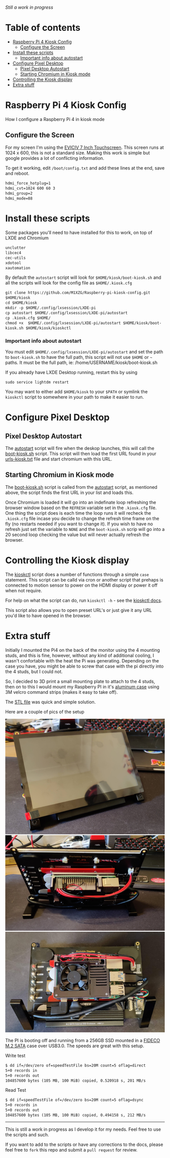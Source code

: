 *Still a work in progress*

# Table of contents
- [Raspberry Pi 4 Kiosk Config](#raspberry-pi-4-kiosk-config)
  * [Configure the Screen](#configure-the-screen)
- [Install these scripts](#install-these-scripts)
    + [Important info about autostart](#important-info-about-autostart)
- [Configure Pixel Desktop](#configure-pixel-desktop)
  * [Pixel Desktop Autostart](#pixel-desktop-autostart)
  * [Starting Chromium in Kiosk mode](#starting-chromium-in-kiosk-mode)
- [Controlling the Kiosk display](#controlling-the-kiosk-display)
- [Extra stuff](#extra-stuff)


# Raspberry Pi 4 Kiosk Config

How I configure a Raspberry Pi 4 in kiosk mode

## Configure the Screen

For my screen I'm using the [EVICIV 7 Inch Touchscreen](https://www.amazon.co.uk/gp/product/B07Q2LBWYK). This screen runs at 1024 x 600, this is not a standard size. Making this work is simple but google provides a lot of conflicting information.

To get it working, edit `/boot/config.txt` and add these lines at the end, save and reboot.

```
hdmi_force_hotplug=1
hdmi_cvt=1024 600 60 3
hdmi_group=2
hdmi_mode=88
```

# Install these scripts

Some packages you'll need to have installed for this to work, on top of LXDE and Chromium

    unclutter
    libcec4 
    cec-utils
    xdotool
    xautomation

By default the `autostart` script will look for `$HOME/kiosk/boot-kiosk.sh` and all the scripts will look for the config file as `$HOME/.kiosk.cfg`

    git clone https://github.com/M1XZG/Raspberry-pi-kiosk-config.git $HOME/kiosk
    cd $HOME/kiosk
    mkdir -p $HOME/.config/lxsession/LXDE-pi
    cp autostart $HOME/.config/lxsession/LXDE-pi/autostart
    cp .kiosk.cfg $HOME/
    chmod +x  $HOME/.config/lxsession/LXDE-pi/autostart $HOME/kiosk/boot-kiosk.sh $HOME/kiosk/kioskctl

### Important info about autostart

You must edit `$HOME/.config/lxsession/LXDE-pi/autostart` and set the path to `boot-kiosk.sh` to have the full path, this script will not use `$HOME` or `~` paths. It must be the full path, ie: /home/USERNAME/kiosk/boot-kiosk.sh

If you already have LXDE Desktop running, restart this by using

    sudo service lightdm restart

You may want to either add `$HOME/kiosk` to your `$PATH` or symlink the `kioskctl` script to somewhere in your path to make it easier to run. 

# Configure Pixel Desktop

## Pixel Desktop Autostart

The [autostart](autostart) script will fire when the deskop launches, this will call the [boot-kiosk.sh](boot-kiosk.sh) script. This script will then load the first URL found in your [urls-kiosk.txt](urls-kiosk.txt) file and start chromium with this URL.

## Starting Chromium in Kiosk mode

The [boot-kiosk.sh](boot-kiosk.sh) script is called from the [autostart](autostart) script, as mentioned above, the script finds the first URL in your list and loads this. 

Once Chromium is loaded it will go into an indefinate loop refreshing the browser window based on the `REFRESH` variable set in the `.kiosk.cfg` file. One thing the script does is each time the loop runs it will recheck the `.kiosk.cfg` file incase you decide to change the refresh time frame on the fly (no restarts needed if you want to change it). If you wish to have no refresh just set the variable to `NONE` and the `boot-kiosk.sh` scrip will go into a 20 second loop checking the value but will never actually refresh the browser.

# Controlling the Kiosk display

The [kioskctl](kioskctl) script does a number of functions through a simple `case` statement. This script can be calld via cron or another script that prehaps is connected to motion sensor to power on the HDMI display or power it off when not require.

For help on what the script can do, run `kioskctl -h` - see the [kioskctl docs](kioskctl.md).

This script also allows you to open preset URL's or just give it any URL you'd like to have opened in the browser.

# Extra stuff

Initially I mounted the Pi4 on the back of the monitor using the 4 mounting studs, and this is fine, however, without any kind of additional cooling, I wasn't confortable with the heat the Pi was generating. Depending on the case you have, you might be able to screw that case with the pi directly into the 4 studs, but I could not.

So, I decided to 3D print a small mounting plate to attach to the 4 studs, then on to this I would mount my Raspberry PI in it's [aluminum case](https://www.amazon.co.uk/gp/product/B081R54N7Z) using 3M velcro command strips (makes it easy to take off).

The [STL file](3D-print-files/PI4_Mounting_Plate_v1.0.stl) was quick and simple solution.

Here are a couple of pics of the setup

![Front](images/front.jpg)
![Back - Standing](images/back-1.jpg)
![Back - Alt view](images/back-2.jpg)

The PI is booting off and running from a 256GB SSD mounted in a [FIDECO M.2 SATA](https://www.amazon.co.uk/gp/product/B07TTG66GW) case over USB3.0. The speeds are great with this setup.

Write test

```
$ dd if=/dev/zero of=speedTestFile bs=20M count=5 oflag=direct
5+0 records in
5+0 records out
104857600 bytes (105 MB, 100 MiB) copied, 0.520918 s, 201 MB/s
```

Read Test

```
$ dd if=speedTestFile of=/dev/zero bs=20M count=5 oflag=dsync
5+0 records in
5+0 records out
104857600 bytes (105 MB, 100 MiB) copied, 0.494158 s, 212 MB/s
```

----
This is still a work in progress as I develop it for my needs. Feel free to use the scripts and such. 

If you want to add to the scripts or have any corrections to the docs, please feel free to `fork` this repo and submit a `pull request` for review.
